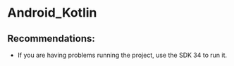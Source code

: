 # Android_Kotlin


## Recommendations:
* If you are having problems running the project, use the SDK 34 to run it.
